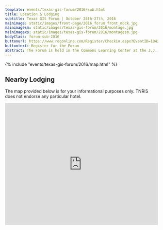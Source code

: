 ```yaml
---
template: events/texas-gis-forum/2016/sub.html
title: Location & Lodging
subtitle: Texas GIS Forum | October 24th-27th, 2016
mainimage: static/images/front-page/2016_forum_front_mock.jpg
mainimagesm: static/images/texas-gis-forum/2016/montage.jpg
mainimagexs: static/images/texas-gis-forum/2016/montagesm.jpg
bodyClass: forum-sub-2016
buttonurl: https://www.regonline.com/Register/Checkin.aspx?EventID=1842376
buttontext: Register for the Forum
abstract: The Forum is held in the Commons Learning Center at the J.J. Pickle Research campus in North Austin.
---
```

{% include "events/texas-gis-forum/2016/map.html" %}

## Nearby Lodging

The map provided below is for your informational purposes only. TNRIS does not endorse any particular hotel. 

<iframe src="https://www.google.com/maps/embed?pb=!1m16!1m12!1m3!1d14007.476056220541!2d-97.73690290689349!3d30.387618480698414!2m3!1f0!2f0!3f0!3m2!1i1024!2i768!4f13.1!2m1!1shotels+near+commons+learning+center!5e0!3m2!1sen!2sus!4v1472247278016" width="100%" height="400" frameborder="0" style="border:0" allowfullscreen></iframe>
